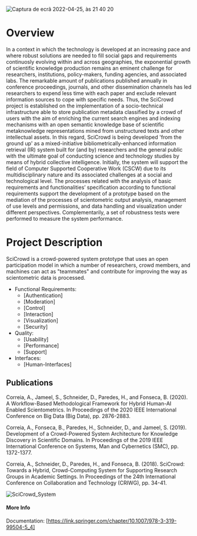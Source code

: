 ![Captura de ecrã 2022-04-25, às 21 40 20](https://user-images.githubusercontent.com/3758981/165171207-1a3e2fa8-4502-4b96-898b-1322ed519cc9.png)

# Overview

In a context in which the technology is developed at an increasing pace and where robust solutions are needed to fill social gaps and requirements continuosly evolving within and across geographies, the exponential growth of scientific knowledge production remains an eminent challenge for researchers, institutions, policy-makers, funding agencies, and associated labs. The remarkable amount of publications published annually in conference proceedings, journals, and other dissemination channels has led researchers to expend less time with each paper and exclude relevant information sources to cope with specific needs. Thus, the SciCrowd project is established on the implementation of a socio-technical infrastructure able to store publication metadata classified by a crowd of users with the aim of enriching the current search engines and indexing mechanisms with an open semantic knowledge base of scientific metaknowledge representations mined from unstructured texts and other intellectual assets. In this regard, SciCrowd is being developed 'from the ground up' as a mixed-initiative bibliometrically-enhanced information retrieval (IR) system built for (and by) researchers and the general public with the ultimate goal of conducting science and technology studies by means of hybrid collective intelligence. Initially, the system will support the field of Computer Supported Cooperative Work (CSCW) due to its multidisciplinary nature and its associated challenges at a social and technological level. The processes related with the analysis of basic requirements and functionalities’ specification according to functional requirements support the development of a prototype based on the mediation of the processes of scientometric output analysis, management of use levels and permissions, and data handling and visualization under different perspectives. Complementarily, a set of robustness tests were performed to measure the system performance.

# Project Description

SciCrowd is a crowd-powered system prototype that uses an open participation model in which a number of researchers, crowd members, and machines can act as "teammates" and contribute for improving the way as scientometric data is processed.

- Functional Requirements:
  - [Authentication]
  - [Moderation]
  - [Control]
  - [Interaction]
  - [Visualization]
  - [Security]  
- Quality:
  - [Usability]
  - [Performance]
  - [Support]
- Interfaces:
  - [Human-Interfaces]

## Publications

Correia, A., Jameel, S., Schneider, D., Paredes, H., and Fonseca, B. (2020). A Workflow-Based Methodological Framework for Hybrid Human-AI Enabled Scientometrics. In Proceedings of the 2020 IEEE International Conference on Big Data (Big Data), pp. 2876-2883.

Correia, A., Fonseca, B., Paredes, H., Schneider, D., and Jameel, S. (2019). Development of a Crowd-Powered System Architecture for Knowledge Discovery in Scientific Domains. In Proceedings of the 2019 IEEE International Conference on Systems, Man and Cybernetics (SMC), pp. 1372-1377.

Correia, A., Schneider, D., Paredes, H., and Fonseca, B. (2018). SciCrowd: Towards a Hybrid, Crowd-Computing System for Supporting Research Groups in Academic Settings. In Proceedings of the 24th International Conference on Collaboration and Technology (CRIWG), pp. 34-41.

![SciCrowd_System](https://user-images.githubusercontent.com/3758981/165169908-5dd7b3e5-ce9d-462d-a601-86eea441a65d.png)

#### More Info

Documentation: [https://link.springer.com/chapter/10.1007/978-3-319-99504-5_4]
